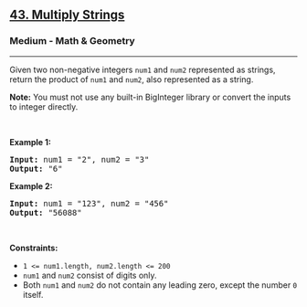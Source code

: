 <h2><a href="https://leetcode.com/problems/multiply-strings/">43. Multiply Strings</a></h2><h3>Medium - Math & Geometry</h3><hr><p>Given two non-negative integers <code>num1</code> and <code>num2</code> represented as strings, return the product of <code>num1</code> and <code>num2</code>, also represented as a string.</p>

<p><strong>Note:</strong>&nbsp;You must not use any built-in BigInteger library or convert the inputs to integer directly.</p>

<p>&nbsp;</p>
<p><strong class="example">Example 1:</strong></p>
<pre><strong>Input:</strong> num1 = "2", num2 = "3"
<strong>Output:</strong> "6"
</pre><p><strong class="example">Example 2:</strong></p>
<pre><strong>Input:</strong> num1 = "123", num2 = "456"
<strong>Output:</strong> "56088"
</pre>
<p>&nbsp;</p>
<p><strong>Constraints:</strong></p>

<ul>
	<li><code>1 &lt;= num1.length, num2.length &lt;= 200</code></li>
	<li><code>num1</code> and <code>num2</code> consist of digits only.</li>
	<li>Both <code>num1</code> and <code>num2</code>&nbsp;do not contain any leading zero, except the number <code>0</code> itself.</li>
</ul>
